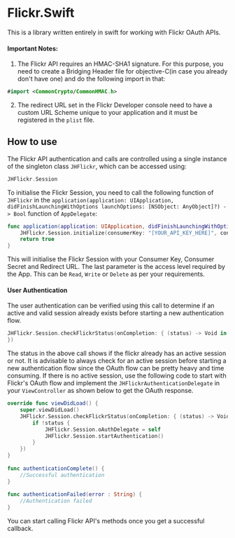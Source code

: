 # Flickr.Swift

This is a library written entirely in swift for working with Flickr OAuth APIs.

#### Important Notes:
1. The Flickr API requires an HMAC-SHA1 signature. For this purpose, you need to create a Bridging Header file for objective-C(in case you already don't have one) and do the following import in that:
```swift
#import <CommonCrypto/CommonHMAC.h>
```
2. The redirect URL set in the Flickr Developer console need to have a custom URL Scheme unique to your application and it must be registered in the `plist` file.

## How to use
The Flickr API authentication and calls are controlled using a single instance of the singleton class `JHFlickr`, which can be accessed using:

```swift
JHFlickr.Session
```
To initialise the Flickr Session, you need to call the following function of `JHFlickr` in the `application(application: UIApplication, didFinishLaunchingWithOptions launchOptions: [NSObject: AnyObject]?) -> Bool` function of `AppDelegate`:

```swift
func application(application: UIApplication, didFinishLaunchingWithOptions launchOptions: [NSObject: AnyObject]?) -> Bool {
    JHFlickr.Session.initialize(consumerKey: "[YOUR_API_KEY_HERE]", consumerSecret: "[YOUR_API_SECRET_HERE]", redirectURL: NSURL(string: "[YOUR_REDIRECT_URL_HERE]")!, accessLevel: .Delete)
    return true
}
```

This will initialise the Flickr Session with your Consumer Key, Consumer Secret and Redirect URL. The last parameter is the access level required by the App. This can be `Read`, `Write` or `Delete` as per your requirements.

#### User Authentication

The user authentication can be verified using this call to determine if an active and valid session already exists before starting a new authentication flow.

```swift
JHFlickr.Session.checkFlickrStatus(onCompletion: { (status) -> Void in
})
```

The status in the above call shows if the flickr already has an active session or not. It is advisable to always check for an active session before starting a new authentication flow since the OAuth flow can be pretty heavy and time consuming. If there is no active session, use the following code to start with Flickr's OAuth flow and implement the `JHFlickrAuthenticationDelegate` in your `ViewController` as shown below to get the OAuth response.

```swift
override func viewDidLoad() {
    super.viewDidLoad()
    JHFlickr.Session.checkFlickrStatus(onCompletion: { (status) -> Void in
        if !status {
            JHFlickr.Session.oAuthDelegate = self
            JHFlickr.Session.startAuthentication()
        }
    })
}
    
func authenticationComplete() {
    //Successful authentication
}
    
func authenticationFailed(error : String) {
    //Authentication failed
}
```

You can start calling Flickr API's methods once you get a successful callback.